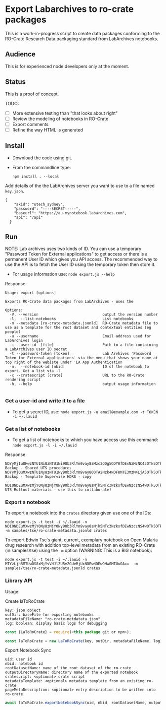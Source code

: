 # Export Labarchives to ro-crate packages

This is a work-in-progress script to create data packages conforming to the
RO-Crate Research Data packaging standard from LabArchives notebooks.

## Audience

This is for experienced node developers only at the moment.

## Status

This is a proof of concept.

TODO: 
- [ ] More extensive testing than "that looks about right"
- [ ] Review the modeling of notebooks in RO-Crate
- [ ] Export comments
- [ ] Refine the way HTML is generated

## Install

- Download the code using git.

-  From the commandline type:

   `npm install . --local`

Add details of the the LabArchives server you want to use to a file named `key.json`.
```
{
    "akid": "utech_sydney",
    "password": "----SECRET-----",
    "baseurl": "https://au-mynotebook.labarchives.com",
    "api": "/api"
  }
```
## Run

NOTE: Lab archives uses two kinds of ID. You can use a temporary "Password Token for External applications" to get access or there is a permanent User ID which gives you API access. The recommended way to use the API is to fetch the User ID using the temporary token then store it.

- For usage information use:
    `node export.js --help`

Response:
```
Usage: export [options]

Exports RO-Crate data packages from LabArchives - uses the 

Options:
  -V, --version                             output the version number
  -l,  --list-notebooks                     List notebooks
  -m --metadata [ro-crate-metadata.jsonld]  RO-Crate metadata file to use as a template for the root dataset and contextual entities (eg people)
  -u --username                             Email address used for LabArchives login
  -i --user-id  [file]                      Path to a file containing a LabArchives user ID secret
  -t --password-token [token]               Lab Arvhives 'Password Token for External applications' via the menu that shows your name at top right of the webiste under 'LA App Authentication
  -n,  --notebook-id [nbid]                 ID of the notebook to export. Get a list via -l
  -c --cratescript [crate]                  URL to the RO-Crate rendering script
  -h, --help                                output usage information


```

### Get a user-id and write it to a file

- To get a secret ID, use:
   `node export.js -u email@example.com -t TOKEN -i ~/.lauid`


### Get a list of notebooks

-  To get a list of notebooks to which you have access use this command:
    `node export.js -l -i ~/.lauid`

Response:
```
NDYyMjIuOHwzNTU1Ni8zNTU1Ni9Ob3RlYm9vay8zMzc3ODg5ODY0fDExNzMzNC43OTk5OTk5OTk5OQ== Backup - Shared UTS procedures
NDYyMjQuMXwzNTU1Ny8zNTU1Ny9Ob3RlYm9vay80OTA2Nzk4NDF8MTE3MzM4LjA5OTk5OTk5OTk5 Backup - Template Supervise HDRS - copy
...
NDI0NDEuMXwzMjY0Ny8zMjY0Ny9Ob3RlYm9vay8zMjk5NTc3NzkxfDEwNzczNS4wOTk5OTk5OTk5OQ== UTS Rollout materials - use this to collaborate!

```
### Export a notebook

To export a notebook into the `crates` directory given use one of the IDs:

```
node export.js -t test -i ~/.lauid -n NDI0NDEuMXwzMjY0Ny8zMjY0Ny9Ob3RlYm9vay8zMjk5NTc3NzkxfDEwNzczNS4wOTk5OTk5OTk5OQ==  -m samples/tse/ro-crate-metadata.jsonld crates
```


To export Edwin Tse's giant, current, exemplary notebook on Open Malaria drug research with
addition top-level metadata from an existing RO-Crate (in samples/tse) using the `-m` option (WARNING: This is
a BIG notebook):

```
node export.js -t test -i ~/.lauid -n MTYzLjh8MTUwOS8xMjYvVHJlZU5vZGUvMjUxNDEwNDEwOHw0MTUuOA==  -m samples/tse/ro-crate-metadata.jsonld crates
```

### Library API

Usage:

Create laToRoCrate
```ignorelang
key: json object
outDir: baseFile for exporting notebooks
metadataFileName: "ro-crate-metdatata.json"
log: boolean: display basic logs for debugging
```

```js
const {LaToRoCrate} = require(<this package git or npm>);

const laToRoCrate = new LaToRoCrate(key, outDir, metadataFileName, log);
```
Export Notebook Sync
```ignorelang
uid: user id
nbid: notebook id
rootDatasetName: name of the root dataset of the ro-crate
outputDirectoryName: directory name of the exported notebook
cratescript: <optional> crate script
metadataTemplate: <optional> metadata template from an existing ro-crate
pageMetaDescription: <optional> entry description to be written into ro-crate
```
```js
await laToRoCrate.exportNotebookSync(uid, nbid, rootDatasetName, outputDirectoryName, cratescript, metadataTemplate, pageMetaDescription);
```


